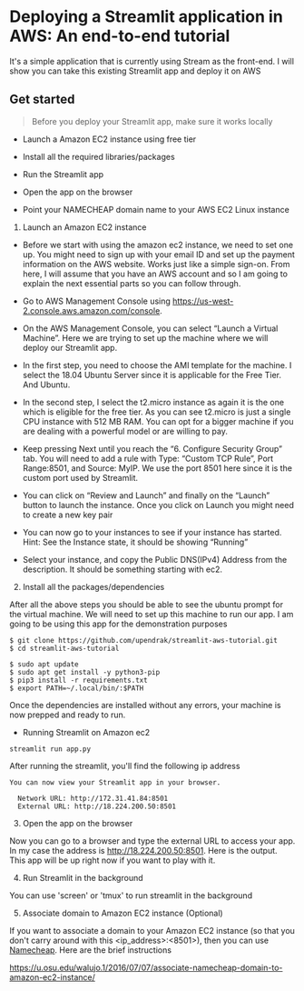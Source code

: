 # Deploying a Streamlit application in AWS: An end-to-end tutorial

It's a simple application that is currently using Stream as the front-end. I will show you can take this existing Streamlit app and deploy it on AWS 

## Get started

> Before you deploy your Streamlit app, make sure it works locally

- Launch a Amazon EC2 instance using free tier

- Install all the required libraries/packages

- Run the Streamlit app

- Open the app on the browser

- Point your NAMECHEAP domain name to your AWS EC2 Linux instance

1. Launch an Amazon EC2 instance

- Before we start with using the amazon ec2 instance, we need to set one up. You might need to sign up with your email ID and set up the payment information on the AWS website. Works just like a simple sign-on. From here, I will assume that you have an AWS account and so I am going to explain the next essential parts so you can follow through.

- Go to AWS Management Console using https://us-west-2.console.aws.amazon.com/console.

- On the AWS Management Console, you can select “Launch a Virtual Machine”. Here we are trying to set up the machine where we will deploy our Streamlit app.

- In the first step, you need to choose the AMI template for the machine. I select the 18.04 Ubuntu Server since it is applicable for the Free Tier. And Ubuntu.

- In the second step, I select the t2.micro instance as again it is the one which is eligible for the free tier. As you can see t2.micro is just a single CPU instance with 512 MB RAM. You can opt for a bigger machine if you are dealing with a powerful model or are willing to pay.

- Keep pressing Next until you reach the “6. Configure Security Group” tab. You will need to add a rule with Type: “Custom TCP Rule”, Port Range:8501, and Source: MyIP. We use the port 8501 here since it is the custom port used by Streamlit.

- You can click on “Review and Launch” and finally on the “Launch” button to launch the instance. Once you click on Launch you might need to create a new key pair

- You can now go to your instances to see if your instance has started. Hint: See the Instance state, it should be showing “Running”

- Select your instance, and copy the Public DNS(IPv4) Address from the description. It should be something starting with ec2.

2. Install all the packages/dependencies

After all the above steps you should be able to see the ubuntu prompt for the virtual machine. We will need to set up this machine to run our app. I am going to be using this app for the demonstration purposes

```
$ git clone https://github.com/upendrak/streamlit-aws-tutorial.git
$ cd streamlit-aws-tutorial
```

```
$ sudo apt update
$ sudo apt get install -y python3-pip
$ pip3 install -r requirements.txt
$ export PATH=~/.local/bin/:$PATH
```

Once the dependencies are installed without any errors, your machine is now prepped and ready to run.

- Running Streamlit on Amazon ec2

```
streamlit run app.py
```
After running the streamlit, you'll find the following ip address

```
You can now view your Streamlit app in your browser.

  Network URL: http://172.31.41.84:8501
  External URL: http://18.224.200.50:8501
```

3. Open the app on the browser

Now you can go to a browser and type the external URL to access your app. In my case the address is http://18.224.200.50:8501. Here is the output. This app will be up right now if you want to play with it.


4. Run Streamlit in the background

You can use 'screen' or 'tmux' to run streamlit in the background


5. Associate domain to Amazon EC2 instance (Optional)

If you want to associate a domain to your Amazon EC2 instance (so that you don't carry around with this <ip_address>:<8501>), then you can use [Namecheap](https://www.namecheap.com/). Here are the brief instructions

https://u.osu.edu/walujo.1/2016/07/07/associate-namecheap-domain-to-amazon-ec2-instance/
